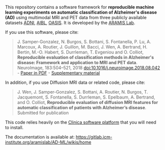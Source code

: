This repository contains a software framework for **reproducible machine learning experiments on automatic classification of Alzheimer's disease (AD)** using multimodal MRI and PET data from three publicly available datasets [ADNI](http://adni.loni.usc.edu/), [AIBL](https://aibl.csiro.au/research/neuroimaging/), [OASIS](http://www.oasis-brains.org/). It is developed by the [ARAMIS Lab](http://www.aramislab.fr).

If you use this software, please cite:
> J. Samper-Gonzalez, N. Burgos, S. Bottani, S. Fontanella, P. Lu, A. Marcoux, A. Routier, J. Guillon, M. Bacci, J. Wen, A. Bertrand, H. Bertin, M.-O. Habert, S. Durrleman, T. Evgeniou and O. Colliot, **Reproducible evaluation of classification methods in Alzheimer's disease: Framework and application to MRI and PET data**. NeuroImage, 183:504–521, 2018 [doi:10.1016/j.neuroimage.2018.08.042](https://doi.org/10.1016/j.neuroimage.2018.08.042) - [Paper in PDF](https://hal.inria.fr/hal-01858384/document) - [Supplementary material](https://hal.inria.fr/hal-01858384/file/supplementary_data.xlsx)
>

In addition, if you use Diffusion MRI data or related code, please cite:
> J. Wen, J. Samper-Gonzalez, S. Bottani, A. Routier, N. Burgos,  T. Jacquemont, S. Fontanella,  S. Durrleman, S. Epelbaum, A. Bertrand,  and O. Colliot, **Reproducible evaluation of diffusion MRI features for automatic classification of patients with Alzheimer’s disease**. Submitted for publication
>


This code relies heavily on the [Clinica software platform](http://www.clinica.run) that you will need to install.

The documentation is available at: https://gitlab.icm-institute.org/aramislab/AD-ML/wikis/home

